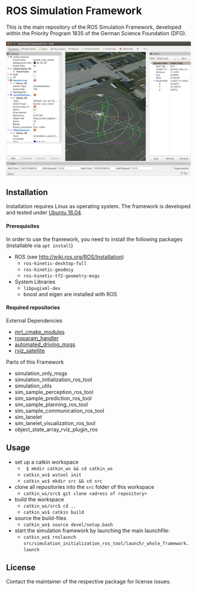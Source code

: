 # ROS Simulation Framework

This is the main repository of the ROS Simulation Framework, developed within the Priority Program 1835 of the German Science Foundation (DFG).

![Visualization of the framework (rviz)](doc/framework-rviz.png)

## Installation
Installation requires Linux as operating system. The framework is developed and tested under [Ubuntu 16.04](http://releases.ubuntu.com/16.04/).

#### Prerequisites
In order to use the framework, you need to install the following packages (installable via `apt install`)
* ROS (see http://wiki.ros.org/ROS/Installation)
  * `ros-kinetic-desktop-full`
  * `ros-kinetic-geodesy`
  * `ros-kinetic-tf2-geometry-msgs`
* System Libraries
  * `libpugixml-dev`
  * boost and eigen are installed with ROS

#### Required repositories

External Dependencies
* [mrt_cmake_modules](https://github.com/KIT-MRT/mrt_cmake_modules)
* [rosparam_handler](https://github.com/cbandera/rosparam_handler)
* [automated_driving_msgs](https://github.com/fzi-forschungszentrum-informatik/automated_driving_msgs)
* [rviz_satellite](https://github.com/gareth-cross/rviz_satellite)

Parts of this Framework
* simulation_only_msgs
* simulation_initialization_ros_tool
* simulation_utils
* sim_sample_perception_ros_tool
* sim_sample_prediction_ros_tool
* sim_sample_planning_ros_tool
* sim_sample_communication_ros_tool
* sim_lanelet
* sim_lanelet_visualization_ros_tool
* object_state_array_rviz_plugin_ros

## Usage
* set up a catkin workspace
  * ` $ mkdir catkin_ws && cd catkin_ws`
  * `catkin_ws$ wstool init`
  * `catkin_ws$ mkdir src && cd src`
* clone all repositories into the `src` folder of this workspace
  * `catkin_ws/src$ git clone <adress of repository>`
* build the workspace
  * `catkin_ws/src$ cd ..`
  * `catkin_ws$ catkin build`
* source the build-files
  * `catkin_ws$ source devel/setup.bash`
* start the simulation framework by launching the main launchfile:
  * `catkin_ws$ roslaunch src/simulation_initialization_ros_tool/launch/_whole_framework.launch`

## License
Contact the maintainer of the respective package for license issues.
